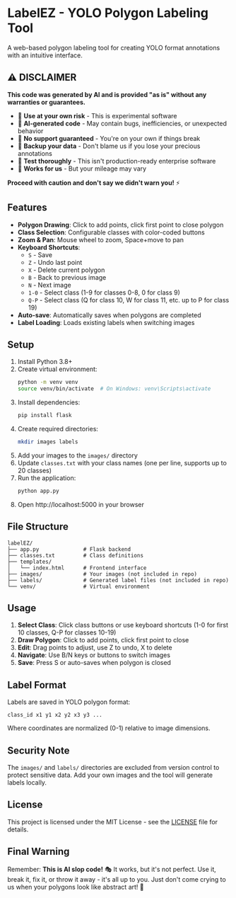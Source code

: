 # LabelEZ - YOLO Polygon Labeling Tool

A web-based polygon labeling tool for creating YOLO format annotations with an intuitive interface.

## ⚠️ DISCLAIMER

**This code was generated by AI and is provided "as is" without any warranties or guarantees.**

- 🚨 **Use at your own risk** - This is experimental software
- 🤖 **AI-generated code** - May contain bugs, inefficiencies, or unexpected behavior
- 🔧 **No support guaranteed** - You're on your own if things break
- 💾 **Backup your data** - Don't blame us if you lose your precious annotations
- 🧪 **Test thoroughly** - This isn't production-ready enterprise software
- 🎯 **Works for us** - But your mileage may vary

**Proceed with caution and don't say we didn't warn you!** ⚡

## Features

- **Polygon Drawing**: Click to add points, click first point to close polygon
- **Class Selection**: Configurable classes with color-coded buttons
- **Zoom & Pan**: Mouse wheel to zoom, Space+move to pan
- **Keyboard Shortcuts**: 
  - `S` - Save
  - `Z` - Undo last point
  - `X` - Delete current polygon
  - `B` - Back to previous image
  - `N` - Next image
  - `1-0` - Select class (1-9 for classes 0-8, 0 for class 9)
  - `Q-P` - Select class (Q for class 10, W for class 11, etc. up to P for class 19)
- **Auto-save**: Automatically saves when polygons are completed
- **Label Loading**: Loads existing labels when switching images

## Setup

1. Install Python 3.8+
2. Create virtual environment:
   ```bash
   python -m venv venv
   source venv/bin/activate  # On Windows: venv\Scripts\activate
   ```
3. Install dependencies:
   ```bash
   pip install flask
   ```
4. Create required directories:
   ```bash
   mkdir images labels
   ```
5. Add your images to the `images/` directory
6. Update `classes.txt` with your class names (one per line, supports up to 20 classes)
7. Run the application:
   ```bash
   python app.py
   ```
8. Open http://localhost:5000 in your browser

## File Structure

```
labelEZ/
├── app.py              # Flask backend
├── classes.txt         # Class definitions
├── templates/
│   └── index.html      # Frontend interface
├── images/             # Your images (not included in repo)
├── labels/             # Generated label files (not included in repo)
└── venv/               # Virtual environment
```

## Usage

1. **Select Class**: Click class buttons or use keyboard shortcuts (1-0 for first 10 classes, Q-P for classes 10-19)
2. **Draw Polygon**: Click to add points, click first point to close
3. **Edit**: Drag points to adjust, use Z to undo, X to delete
4. **Navigate**: Use B/N keys or buttons to switch images
5. **Save**: Press S or auto-saves when polygon is closed

## Label Format

Labels are saved in YOLO polygon format:
```
class_id x1 y1 x2 y2 x3 y3 ...
```

Where coordinates are normalized (0-1) relative to image dimensions.

## Security Note

The `images/` and `labels/` directories are excluded from version control to protect sensitive data. Add your own images and the tool will generate labels locally.

## License

This project is licensed under the MIT License - see the [LICENSE](LICENSE) file for details.

## Final Warning

Remember: **This is AI slop code!** 🎭 It works, but it's not perfect. Use it, break it, fix it, or throw it away - it's all up to you. Just don't come crying to us when your polygons look like abstract art! 🎨
